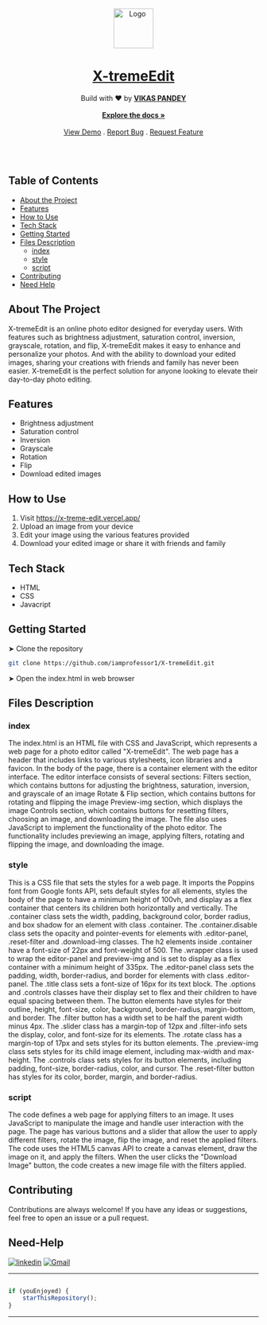 <br/>
<p align="center">
  <a href="https://github.com/iamprofessor1/WatchX.ai">
    <img src="https://github.com/iamprofessor1/X-tremeEdit/blob/main/favicon_io/android-chrome-192x192.png" alt="Logo" width="80" height="80">
  </a>

  <h1 align="center">
<a href="https://x-treme-edit.vercel.app/" target = "_blank">X-tremeEdit</a>
</h1>

  <p align="center">
    Build with ❤️ by <b><a href="https://www.linkedin.com/in/vikas-pandit/">VIKAS PANDEY</a></b>
    <br/>
    <br/>
    <a href="https://github.com/iamprofessor1/X-tremeEdit/blob/main/README.md"><strong>Explore the docs »</strong></a>
    <br/>
    <br/>
    <a href="https://x-treme-edit.vercel.app/">View Demo</a>
    .
    <a href="https://github.com/iamprofessor1/WatchX.ai/issues">Report Bug</a>
    .
    <a href="https://github.com/iamprofessor1/WatchX.ai/issues">Request Feature</a>
  </p>

</p>



<br>
<br>


## Table of Contents

- [About the Project](#about-the-project)
- [Features](#features)
- [How to Use](#how-to-use)
- [Tech Stack](#tech-stack)
- [Getting Started](#getting-started)
- [Files Description](#files-description)
    - [index](#index)
    - [style](#style)
    - [script](#script)
- [Contributing](#contributing)
- [Need Help](#Need-Help)


## About The Project

X-tremeEdit is an online photo editor designed for everyday users. With features such as brightness adjustment, saturation control, inversion, grayscale, rotation, and flip, X-tremeEdit makes it easy to enhance and personalize your photos. And with the ability to download your edited images, sharing your creations with friends and family has never been easier. X-tremeEdit is the perfect solution for anyone looking to elevate their day-to-day photo editing.

## Features
- Brightness adjustment
- Saturation control
- Inversion
- Grayscale
- Rotation
- Flip
- Download edited images

## How to Use
1. Visit https://x-treme-edit.vercel.app/
2. Upload an image from your device
3. Edit your image using the various features provided
4. Download your edited image or share it with friends and family

## Tech Stack
- HTML
- CSS
- Javacript

## Getting Started
➤ Clone the repository
```sh
git clone https://github.com/iamprofessor1/X-tremeEdit.git
```
➤ Open the index.html in web browser


## Files Description
### index
The index.html is an HTML file with CSS and JavaScript, which represents a web page for a photo editor called "X-tremeEdit".
The web page has a header that includes links to various stylesheets, icon libraries and a favicon. In the body of the page, there is a container element with the editor interface.
The editor interface consists of several sections:
Filters section, which contains buttons for adjusting the brightness, saturation, inversion, and grayscale of an image
Rotate & Flip section, which contains buttons for rotating and flipping the image
Preview-img section, which displays the image
Controls section, which contains buttons for resetting filters, choosing an image, and downloading the image.
The file also uses JavaScript to implement the functionality of the photo editor. The functionality includes previewing an image, applying filters, rotating and flipping the image, and downloading the image.

### style
This is a CSS file that sets the styles for a web page. It imports the Poppins font from Google fonts API, sets default styles for all elements, styles the body of the page to have a minimum height of 100vh, and display as a flex container that centers its children both horizontally and vertically. The .container class sets the width, padding, background color, border radius, and box shadow for an element with class .container. The .container.disable class sets the opacity and pointer-events for elements with .editor-panel, .reset-filter and .download-img classes. The h2 elements inside .container have a font-size of 22px and font-weight of 500. The .wrapper class is used to wrap the editor-panel and preview-img and is set to display as a flex container with a minimum height of 335px. The .editor-panel class sets the padding, width, border-radius, and border for elements with class .editor-panel. The .title class sets a font-size of 16px for its text block. The .options and .controls classes have their display set to flex and their children to have equal spacing between them. The button elements have styles for their outline, height, font-size, color, background, border-radius, margin-bottom, and border. The .filter button has a width set to be half the parent width minus 4px. The .slider class has a margin-top of 12px and .filter-info sets the display, color, and font-size for its elements. The .rotate class has a margin-top of 17px and sets styles for its button elements. The .preview-img class sets styles for its child image element, including max-width and max-height. The .controls class sets styles for its button elements, including padding, font-size, border-radius, color, and cursor. The .reset-filter button has styles for its color, border, margin, and border-radius.

### script
The code defines a web page for applying filters to an image. It uses JavaScript to manipulate the image and handle user interaction with the page. The page has various buttons and a slider that allow the user to apply different filters, rotate the image, flip the image, and reset the applied filters. The code uses the HTML5 canvas API to create a canvas element, draw the image on it, and apply the filters. When the user clicks the "Download Image" button, the code creates a new image file with the filters applied.


## Contributing
Contributions are always welcome! If you have any ideas or suggestions, feel free to open an issue or a pull request.

## Need-Help
  
[![linkedin](https://img.shields.io/badge/linkedin-0A66C2?style=for-the-badge&logo=linkedin&logoColor=white)](https://www.linkedin.com/in/vikas-pandit/)
[![Gmail](https://img.shields.io/badge/Gmail-D14836?style=for-the-badge&logo=gmail&logoColor=white)](mailto:vikaspandey1206@gmail.com)

---------

```javascript

if (youEnjoyed) {
    starThisRepository();
}

```

-----------


